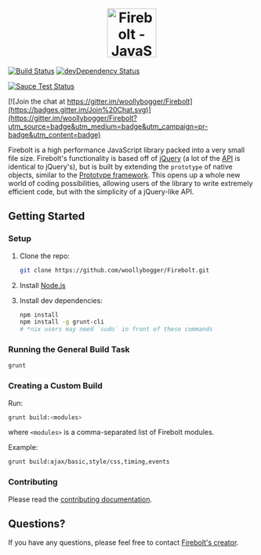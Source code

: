 <h1 align="center">
  <a href="http://fireboltjs.com" title="http://fireboltjs.com">
    <img alt="Firebolt - JavaScript Empowered" src="http://fireboltjs.com/img/logo_big.png" height="100px" />
  </a>
</h1>

[![Build Status](https://travis-ci.org/woollybogger/Firebolt.svg)](https://travis-ci.org/woollybogger/Firebolt)
[![devDependency Status](https://david-dm.org/woollybogger/Firebolt/dev-status.svg)](https://david-dm.org/woollybogger/Firebolt#info=devDependencies)

[![Sauce Test Status](https://saucelabs.com/browser-matrix/nwoltman.svg)](https://saucelabs.com/u/nwoltman)

[![Join the chat at https://gitter.im/woollybogger/Firebolt](https://badges.gitter.im/Join%20Chat.svg)](https://gitter.im/woollybogger/Firebolt?utm_source=badge&utm_medium=badge&utm_campaign=pr-badge&utm_content=badge)

Firebolt is a high performance JavaScript library packed into a very small file size. Firebolt's functionality is based off of <a href="http://jquery.com" target="_blank">jQuery</a> (a lot of the [API](http://api.fireboltjs.com) is identical to jQuery's), but is built by extending the `prototype` of native objects, similar to the <a href="http://prototypejs.org" target="_blank">Prototype framework</a>. This opens up a whole new world of coding possibilities, allowing users of the library to write extremely efficient code, but with the simplicity of a jQuery-like API.


## Getting Started

### Setup

1. Clone the repo:
   ```sh
   git clone https://github.com/woollybogger/Firebolt.git
   ```

2. Install [Node.js](http://nodejs.org/)

3. Install dev dependencies:
   ```sh
   npm install
   npm install -g grunt-cli
   # *nix users may need `sudo` in front of these commands
   ```

### Running the General Build Task

```sh
grunt
```

### Creating a Custom Build

Run:

```sh
grunt build:<modules>
```

where `<modules>` is a comma-separated list of Firebolt modules.

Example:

```sh
grunt build:ajax/basic,style/css,timing,events
```

### Contributing

Please read the [contributing documentation](https://github.com/woollybogger/Firebolt/blob/master/CONTRIBUTING.md).


## Questions?

If you have any questions, please feel free to contact [Firebolt's creator](https://github.com/woollybogger).
